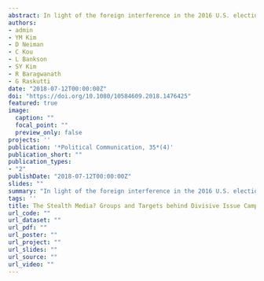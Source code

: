 ```yaml
---
abstract: In light of the foreign interference in the 2016 U.S. elections, the present research asks the question of whether the digital media has become the stealth media for anonymous political campaigns. By utilizing a user-based, real-time, digital ad tracking tool, the present research reverse engineers and tracks the groups (Study 1) and the targets (Study 2) of divisive issue campaigns based on 5 million paid ads on Facebook exposed to 9,519 individuals between September 28, 2016, and November 8, 2016. The findings reveal groups that did not file reports to the Federal Election Commission (FEC)—nonprofits, astroturf/movement groups, and unidentifiable “suspicious” groups, including foreign entities—ran most of the divisive issue campaigns. One out of six suspicious groups later turned out to be Russian groups. The volume of ads sponsored by non-FEC groups was 4 times larger than that of FEC groups. Divisive issue campaigns clearly targeted battleground states, including Pennsylvania and Wisconsin where traditional Democratic strongholds supported Donald Trump by a razor-thin margin. The present research asserts that media ecology, the technological features and capacity of digital media, as well as regulatory loopholes created by Citizens United v. FEC and the FEC’s disclaimer exemption for digital platforms contribute to the prevalence of anonymous groups’ divisive issue campaigns on digital media. The present research offers insight relevant for regulatory policy discussion and discusses the normative implications of the findings for the functioning of democracy.
authors:
- admin
- YM Kim
- D Neiman
- C Kou
- L Bankson
- SY Kim
- R Baragwanath
- G Raskutti
date: "2018-07-12T00:00:00Z"
doi: "https://doi.org/10.1080/10584609.2018.1476425"
featured: true
image:
  caption: ""
  focal_point: ""
  preview_only: false
projects: ''
publication: '*Political Communication, 35*(4)'
publication_short: ""
publication_types:
- "2"
publishDate: "2018-07-12T00:00:00Z"
slides: ""
summary: "In light of the foreign interference in the 2016 U.S. elections, the present research asks the question of whether the digital media has become the stealth media for anonymous political campaigns."
tags: ''
title: The Stealth Media? Groups and Targets behind Divisive Issue Campaigns on Facebook
url_code: ""
url_dataset: ""
url_pdf: ""
url_poster: ""
url_project: ""
url_slides: ""
url_source: ""
url_video: ""
---
```


<!-- {{% alert note %}}
Click the *Cite* button above to demo the feature to enable visitors to import publication metadata into their reference management software.
{{% /alert %}}

{{% alert note %}}
Click the *Slides* button above to demo Academic's Markdown slides feature.
{{% /alert %}}

Supplementary notes can be added here, including [code and math](https://sourcethemes.com/academic/docs/writing-markdown-latex/). -->
